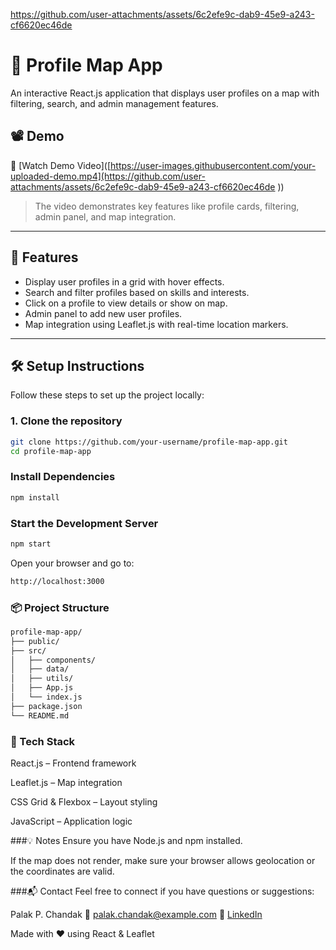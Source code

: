 https://github.com/user-attachments/assets/6c2efe9c-dab9-45e9-a243-cf6620ec46de


# 👤 Profile Map App

An interactive React.js application that displays user profiles on a map with filtering, search, and admin management features.

## 📽 Demo

🎥 [Watch Demo Video]([https://user-images.githubusercontent.com/your-uploaded-demo.mp4](https://github.com/user-attachments/assets/6c2efe9c-dab9-45e9-a243-cf6620ec46de
))

> The video demonstrates key features like profile cards, filtering, admin panel, and map integration.

---

## 🚀 Features

- Display user profiles in a grid with hover effects.
- Search and filter profiles based on skills and interests.
- Click on a profile to view details or show on map.
- Admin panel to add new user profiles.
- Map integration using Leaflet.js with real-time location markers.

---

## 🛠 Setup Instructions

Follow these steps to set up the project locally:

### 1. Clone the repository

```bash
git clone https://github.com/your-username/profile-map-app.git
cd profile-map-app
```
### Install Dependencies
```bash
npm install
```
### Start the Development Server
```bash
npm start
```
Open your browser and go to:
```bash
http://localhost:3000
```
### 📦 Project Structure
```bash
profile-map-app/
├── public/
├── src/
│   ├── components/
│   ├── data/
│   ├── utils/
│   ├── App.js
│   └── index.js
├── package.json
└── README.md
```
### 🧰 Tech Stack
React.js – Frontend framework

Leaflet.js – Map integration

CSS Grid & Flexbox – Layout styling

JavaScript – Application logic

###💡 Notes
Ensure you have Node.js and npm installed.

If the map does not render, make sure your browser allows geolocation or the coordinates are valid.

###📬 Contact
Feel free to connect if you have questions or suggestions:

Palak P. Chandak
📧 palak.chandak@example.com
🔗 [LinkedIn](https://www.linkedin.com/in/palak-chandak-32a250256/)

Made with ❤️ using React & Leaflet
